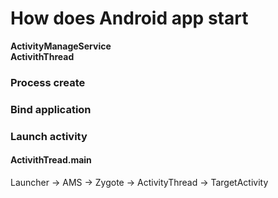 

# How does Android app start
**ActivityManageService**  
**ActivithThread**

### Process create
### Bind application
### Launch activity
#### ActivithTread.main  

Launcher -> AMS -> Zygote -> ActivityThread -> TargetActivity
